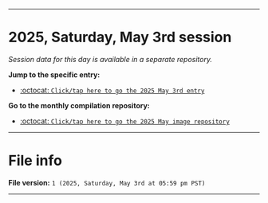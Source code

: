 
***

# 2025, Saturday, May 3rd session

_Session data for this day is available in a separate repository._

**Jump to the specific entry:**

- [:octocat: `Click/tap here to go the 2025 May 3rd entry`](https://github.com/seanpm2001/SeansLifeArchive_Images_MotorWorld_CarFactory_Y2025_V5/tree/SeansLifeArchive_Images_MotorWorld_CarFactory_Y2025_V5_Main-dev/2025/05_May/03/)

**Go to the monthly compilation repository:**

- [:octocat: `Click/tap here to go the 2025 May image repository`](https://github.com/seanpm2001/SeansLifeArchive_Images_MotorWorld_CarFactory_Y2025_V5/)

***

# File info

**File version:** `1 (2025, Saturday, May 3rd at 05:59 pm PST)`

***
